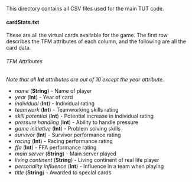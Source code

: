 This directory contains all CSV files used for the main TUT code.

#### cardStats.txt

These are all the virtual cards available for the game. The first row describes the TFM attributes of each column, and the following are all the card data.

###### TFM Attributes

*Note that all **Int** attributes are out of 10 except the year attribute.*

* *name* (**String**) - Name of player
* *year* (**Int**) - Year of card
* *individual* (**Int**) - Individual rating
* *teamwork* (**Int**) - Teamworking skills rating
* *skill potential* (**Int**) - Potential increase in individual rating
* *pressure handling* (**Int**) - Ability to handle pressure
* *game initiative* (**Int**) - Problem solving skills
* *survivor* (**Int**) - Survivor performance rating
* *racing* (**Int**) - Racing performance rating
* *ffa* (**Int**) - FFA performance rating
* *main server* (**String**) - Main server played
* *living continent* (**String**) - Living continent of real life player
* *personality influence* (**Int**) - Influence in a team when playing
* *title* (**String**) - Awarded to special cards